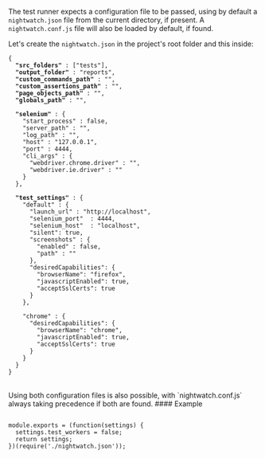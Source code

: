 The test runner expects a configuration file to be passed, using by default a `nightwatch.json` file from the current directory, if present. A `nightwatch.conf.js` file will also be loaded by default, if found.

Let's create the `nightwatch.json` in the project's root folder and this inside:

<pre><code class="language-javascript">{
  <strong>"src_folders"</strong> : ["tests"],
  <strong>"output_folder"</strong> : "reports",
  <strong>"custom_commands_path"</strong> : "",
  <strong>"custom_assertions_path"</strong> : "",
  <strong>"page_objects_path"</strong> : "",
  <strong>"globals_path"</strong> : "",

  <strong>"selenium"</strong> : {
    "start_process" : false,
    "server_path" : "",
    "log_path" : "",
    "host" : "127.0.0.1",
    "port" : 4444,
    "cli_args" : {
      "webdriver.chrome.driver" : "",
      "webdriver.ie.driver" : ""
    }
  },

  <strong>"test_settings"</strong> : {
    "default" : {
      "launch_url" : "http://localhost",
      "selenium_port"  : 4444,
      "selenium_host"  : "localhost",
      "silent": true,
      "screenshots" : {
        "enabled" : false,
        "path" : ""
      },
      "desiredCapabilities": {
        "browserName": "firefox",
        "javascriptEnabled": true,
        "acceptSslCerts": true
      }
    },

    "chrome" : {
      "desiredCapabilities": {
        "browserName": "chrome",
        "javascriptEnabled": true,
        "acceptSslCerts": true
      }
    }
  }
}</code></pre>

<br>
Using both configuration files is also possible, with `nightwatch.conf.js` always taking precedence if both are found.
#### Example

<pre><code class="language-javascript">
module.exports = (function(settings) {
  settings.test_workers = false;
  return settings;
})(require('./nightwatch.json'));
</code></pre>
